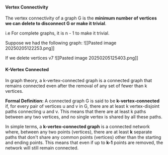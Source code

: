 #### Vertex Connectivity
The vertex connectivity of a graph G is the **minimum number of vertices we can delete to disconnect G or make it trivial**.

i.e For complete graphs, it is n - 1 to make it trivial.

Suppose we had the following graph:
![[Pasted image 20250205122253.png]]

If we delete vertices v7 
![[Pasted image 20250205125403.png]]
#### K-Vertex Connected
In graph theory, a k-vertex-connected graph is a connected graph that remains connected even after the removal of any set of fewer than k vertices. 

**Formal Definition:**
A connected graph G is said to be **k-vertex-connected** if, for every pair of vertices u and v in G, there are at least k vertex-disjoint paths connecting u and v. This means that there are at least k paths between any two vertices, and no single vertex is shared by all these paths.

In simple terms, a **k-vertex-connected graph** is a connected network where, between any two points (vertices), there are at least **k** separate paths that don't share any common points (vertices) other than the starting and ending points. This means that even if up to **k-1** points are removed, the network will still remain connected.




